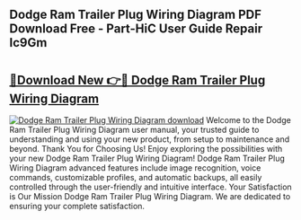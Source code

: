 ## Dodge Ram Trailer Plug Wiring Diagram PDF Download Free - Part-HiC User Guide Repair Ic9Gm

# <h2><a href="http://dfttmh.blite.top/?on=Dodge+Ram+Trailer+Plug+Wiring+Diagram">🔗Download New 👉🔴 Dodge Ram Trailer Plug Wiring Diagram</a></h2>

[![Dodge Ram Trailer Plug Wiring Diagram download](https://i.imgur.com/lujVjoI.png)](http://dfttmh.blite.top/?on=Dodge+Ram+Trailer+Plug+Wiring+Diagram)
Welcome to the Dodge Ram Trailer Plug Wiring Diagram user manual, your trusted guide to understanding and using your new product, from setup to maintenance and beyond. Thank You for Choosing Us! Enjoy exploring the possibilities with your new Dodge Ram Trailer Plug Wiring Diagram! Dodge Ram Trailer Plug Wiring Diagram advanced features include image recognition, voice commands, customizable profiles, and automatic backups, all easily controlled through the user-friendly and intuitive interface. Your Satisfaction is Our Mission Dodge Ram Trailer Plug Wiring Diagram. We are dedicated to ensuring your complete satisfaction.
